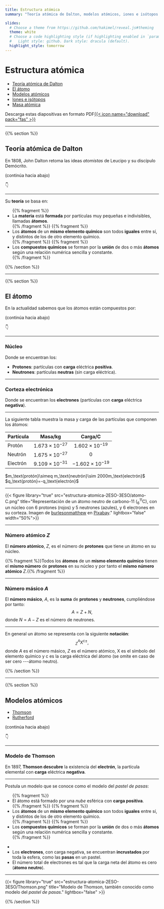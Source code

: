 ```yaml
---
title: Estructura atómica
summary: "Teoría atómica de Dalton, modelos atómicos, iones e isótopos."

slides:
  # Choose a theme from https://github.com/hakimel/reveal.js#theming
  theme: white
  # Choose a code highlighting style (if highlighting enabled in `params.toml`)
  #   Light style: github. Dark style: dracula (default).
  highlight_style: tomorrow
---
```


# Estructura atómica

- [Teoría atómica de Dalton](#/1)
- [El átomo](#/2)
- [Modelos atómicos](#/3)
- [Iones e isótopos](#/4)
- [Masa atómica](#/5)

Descarga estas diapositivas en formato PDF[{{< icon name="download" pack="fas" >}}](estructura-materia-diapositivas.pdf)

---

{{% section %}}

## Teoría atómica de Dalton

En 1808, John Dalton retoma las ideas *atomistas* de Leucipo y su discípulo Demócrito.

(continúa hacia abajo)

👇

---

Su **teoría** se basa en:

<ul>
	{{% fragment %}} <li>La <strong>materia</strong> está <strong>formada</strong> por partículas muy pequeñas e indivisibles, llamadas <strong>átomos</strong>.</li> {{% /fragment %}}
	{{% fragment %}} <li>Los <strong>átomos</strong> de un <strong>mismo elemento químico</strong> son todos <strong>iguales</strong> entre sí, y distintos de los de otro elemento químico.</li> {{% /fragment %}}
	{{% fragment %}} <li>Los <strong>compuestos químicos</strong> se forman por la <strong>unión</strong> de dos o más <strong>átomos</strong> según una relación numérica sencilla y constante.</li> {{% /fragment %}}
</ul>

{{% /section %}}

---

{{% section %}}

## El átomo

En la actualidad sabemos que los átomos están compuestos por:

(continúa hacia abajo)

👇

---

### Núcleo
Donde se encuentran los: 

- **Protones**: partículas con **carga** eléctrica **positiva**.
- **Neutrones**: partículas **neutras** (sin carga eléctrica).

---

### Corteza electrónica
Donde se encuentran los **electrones** (partículas con **carga** eléctrica **negativa**).

---

La siguiente tabla muestra la masa y carga de las partículas que componen los átomos:

| Partícula | Masa/kg | Carga/C |
| --- | :---: | :---: |
| Protón | $1.673\times 10^{-27}$ | $1.602\times 10^{-19}$ |
| Neutrón | $1.675\times 10^{-27}$ | $0$ |
| Electrón | $9.109\times 10^{-31}$ | $-1.602\times 10^{-19}$ |
<td colspan=3>$m_\text{protón}\simeq m_\text{neutrón}\sim 2000m_\text{electrón}$<br>	
<td colspan=3>$q_\text{protón}=-q_\text{electrón}$

---

{{< figure library="true" src="estructura-atomica-2ESO-3ESO/atomo-C.png" title="Representación de un átomo neutro de carbono-11 ($^{11}_6 \mathrm{C}$), con un núcleo con 6 protones (rojos) y 5 neutrones (azules), y 6 electrones en su corteza. Imagen de [burlesonmatthew](https://pixabay.com/es/users/burlesonmatthew-3904514/) en [Pixabay](https://pixabay.com/es/)." lightbox="false" width="50%">}}

---

### Número atómico $Z$
El **número atómico**, $Z$, es el número de **protones** que tiene un átomo en su núcleo.

{{% fragment %}}Todos los **átomos** de un **mismo elemento químico** tienen el **mismo número** de **protones** en su núcleo y por tanto el **mismo número atómico** $Z$.{{% /fragment %}}

---

### Número másico $A$
El **número másico**, $A$, es la **suma** de **protones** y **neutrones**, cumpliéndose por tanto:		
$$
A = Z + N,
$$
donde $N=A-Z$ es el número de neutrones.

---

En general un átomo se representa con la siguiente **notación**:
$$
^{A}_{Z}\mathrm X^{\mathrm c \pm},
$$
donde $A$ es el número másico, $Z$ es el número atómico, $\mathrm{X}$ es el símbolo del elemento químico y $\mathrm c$ es la carga eléctrica del átomo (se omite en caso de ser cero ---átomo neutro).

{{% /section %}}

---

{{% section %}}

## Modelos atómicos

- [Thomson](#/3/2)
- [Rutherford](#/3/3)

(continúa hacia abajo)

👇

---

### Modelo de Thomson
En 1897, **Thomson descubre** la existencia del **electrón**, la partícula elemental con **carga** eléctrica **negativa**.

---

Postula un modelo que se conoce como el modelo del *pastel de pasas*:

<ul>
	{{% fragment %}} <li>El átomo está formado por una <em>nube</em> esférica con <strong>carga positiva</strong>.</li> {{% /fragment %}}
	{{% fragment %}} <li>Los <strong>átomos</strong> de un <strong>mismo elemento químico</strong> son todos <strong>iguales</strong> entre sí, y distintos de los de otro elemento químico.</li> {{% /fragment %}}
	{{% fragment %}} <li>Los <strong>compuestos químicos</strong> se forman por la <strong>unión</strong> de dos o más <strong>átomos</strong> según una relación numérica sencilla y constante.</li> {{% /fragment %}}
</ul>

- 
- Los **electrones**, con carga negativa, se encuentran **incrustados** por toda la esfera, como las **pasas** en un pastel.
- El número total de electrones es tal que la carga neta del átomo es cero (**átomo neutro**).

---

{{< figure library="true" src="estructura-atomica-2ESO-3ESO/Thomson.png" title="Modelo de Thomson, también conocido como modelo del *pastel de pasas*." lightbox="false" >}}

{{% /section %}}